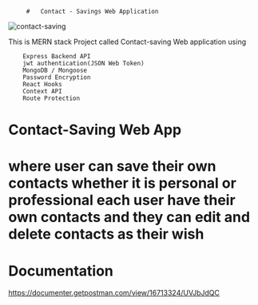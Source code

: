 
         #   Contact - Savings Web Application

 ![contact-saving](https://user-images.githubusercontent.com/59472229/143678555-13812fc9-d77d-440b-b7bf-548e1fb3a0a0.jpg)


   This is MERN stack Project called Contact-saving Web application
        using
     
        Express Backend API
        jwt authentication(JSON Web Token)
        MongoDB / Mongoose
        Password Encryption
        React Hooks
        Context API
        Route Protection
        
    
    
  #  Contact-Saving Web App 
 #   where user can save their own contacts whether it is personal or professional each user have their own contacts and they can edit and delete contacts as their wish  
    
  
  
  # Documentation
https://documenter.getpostman.com/view/16713324/UVJbJdQC
